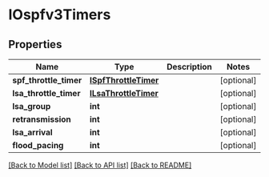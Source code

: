 # IOspfv3Timers

## Properties
Name | Type | Description | Notes
------------ | ------------- | ------------- | -------------
**spf_throttle_timer** | [**ISpfThrottleTimer**](ISpfThrottleTimer.md) |  | [optional] 
**lsa_throttle_timer** | [**ILsaThrottleTimer**](ILsaThrottleTimer.md) |  | [optional] 
**lsa_group** | **int** |  | [optional] 
**retransmission** | **int** |  | [optional] 
**lsa_arrival** | **int** |  | [optional] 
**flood_pacing** | **int** |  | [optional] 

[[Back to Model list]](../README.md#documentation-for-models) [[Back to API list]](../README.md#documentation-for-api-endpoints) [[Back to README]](../README.md)



